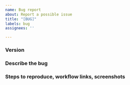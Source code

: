 ```yaml
---
name: Bug report
about: Report a possible issue
title: "[BUG]"
labels: bug
assignees: ''

---
```


### Version
<!--
eg.
redhat-actions/push-to-registry@v2

If the problem uses others tools (for example, helm, podman or oc),
then add the version of those tools too, if possible.
-->

### Describe the bug

<!--
A clear and short description of what the bug is.
-->

### Steps to reproduce, workflow links, screenshots

<!--
Please provide as much information as you can so we can fix your problem as quickly as possible.
-->
